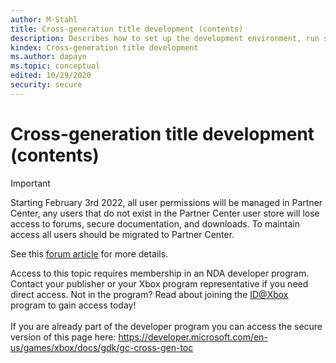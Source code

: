 ```yaml
---
author: M-Stahl
title: Cross-generation title development (contents)
description: Describes how to set up the development environment, run samples, and write and debug your apps.
kindex: Cross-generation title development
ms.author: dapayn
ms.topic: conceptual
edited: 10/29/2020
security: secure
---
```


# Cross-generation title development (contents)
> [!IMPORTANT]
> Starting February 3rd 2022, all user permissions will be managed in Partner Center, any users that do not exist in the Partner Center user store will lose access to forums, secure documentation, and downloads. To maintain access all users should be migrated to Partner Center. <p></p>See this <a href="https://forums.xboxlive.com/articles/132187/breaking-change-user-access-for-forums-secure-docu.html">forum article</a> for more details.  

 Access to this topic requires membership in an NDA developer program. Contact your publisher or your Xbox program representative if you need direct access. Not in the program? Read about joining the <a href="https://www.xbox.com/Developers/id">ID@Xbox</a> program to gain access today!  <br/><br/>If you are already part of the developer program you can access the secure version of this page here: <a target="_blank" href="https://developer.microsoft.com/en-us/games/xbox/docs/gdk/gc-cross-gen-toc">https://developer.microsoft.com/en-us/games/xbox/docs/gdk/gc-cross-gen-toc</a>